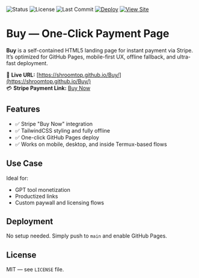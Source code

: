 ![Status](https://img.shields.io/badge/status-production-brightgreen)
![License](https://img.shields.io/github/license/shroomtop/Buy)
![Last Commit](https://img.shields.io/github/last-commit/shroomtop/Buy)
[![Deploy](https://img.shields.io/github/actions/workflow/status/shroomtop/Buy/pages.yml?label=deploy&logo=github)](https://github.com/shroomtop/Buy/actions)
[![View Site](https://img.shields.io/badge/view-live-blue?logo=github)](https://shroomtop.github.io/Buy/)
# Buy — One-Click Payment Page

**Buy** is a self-contained HTML5 landing page for instant payment via Stripe. It’s optimized for GitHub Pages, mobile-first UX, offline fallback, and ultra-fast deployment.

🔗 **Live URL:** [https://shroomtop.github.io/Buy/](https://shroomtop.github.io/Buy/)  
💳 **Stripe Payment Link:** [Buy Now](https://buy.stripe.com/3cs162ggTdSm3WEaEE)

## Features

- ✅ Stripe "Buy Now" integration
- ✅ TailwindCSS styling and fully offline
- ✅ One-click GitHub Pages deploy
- ✅ Works on mobile, desktop, and inside Termux-based flows

## Use Case

Ideal for:
- GPT tool monetization
- Productized links
- Custom paywall and licensing flows

## Deployment

No setup needed. Simply push to `main` and enable GitHub Pages.

## License

MIT — see `LICENSE` file.
